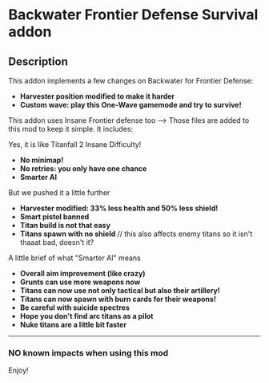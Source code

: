 # Backwater Frontier Defense Survival addon

## Description

This addon implements a few changes on Backwater for Frontier Defense:
- **Harvester position modified to make it harder**
- **Custom wave: play this One-Wave gamemode and try to survive!**

This addon uses Insane Frontier defense too --> Those files are added to this mod to keep it simple. It includes:

Yes, it is like Titanfall 2 Insane Difficulty!
- **No minimap!**
- **No retries: you only have one chance**
- **Smarter AI**

But we pushed it a little further
- **Harvester modified: 33% less health and 50% less shield!** 
- **Smart pistol banned**
- **Titan build is not that easy**
- **Titans spawn with no shield** // this also affects enemy titans so it isn't thaaat bad, doesn't it?

A little brief of what "Smarter AI" means
- **Overall aim improvement (like crazy)**
- **Grunts can use more weapons now**
- **Titans can now use not only tactical but also their artillery!**
- **Titans can now spawn with burn cards for their weapons!** 
- **Be careful with suicide spectres**
- **Hope you don't find arc titans as a pilot**
- **Nuke titans are a little bit faster**

---

### NO known impacts when using this mod

Enjoy!